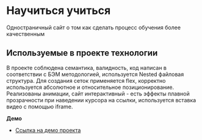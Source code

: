 #  Научиться учиться

Одностраничный сайт о том как сделать процесс обучения более качественным

## Используемые в проекте технологии 

В проекте соблюдена семантика, валидность, код написан в соответствии с БЭМ методологией, используется Nested файловая структура. Для создания сеток применяется flex, корректно используется абсолютное и относительное позиционирование. Реализованы анимации, сайт интерактивный - есть эффекты плавной прозрачности при наведении курсора на ссылки, используется вставка видео с помощью iframe.

**Демо**

* [Ссылка на демо проекта](https://kalibryyy.github.io/how-to-learn/)